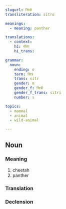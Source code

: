 ```yaml
---
slugurl: सित्रो
transliteration: sitro

meanings:
  - meaning: panther

translations:
  - context:
    hi: चीता
    hi_trans:

grammar:
  noun:
    ending: o
    term: सित्र
    trans: sitr
    gender: m
    gender_f: सित्री
    gender_f_trans: sitri
    number: s

topics:
  - mammal
  - animal
  - wild-animal

---
```


## Noun

### Meaning

<word-meanings>

1. cheetah
2. panther

</word-meanings>

### Translation

<translation :translation="translations" ></translation>

### Declension

<noun-decl :grammar="grammar" ></noun-decl>

